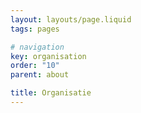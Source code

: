```yaml
---
layout: layouts/page.liquid
tags: pages

# navigation
key: organisation
order: "10"
parent: about

title: Organisatie
---
```

